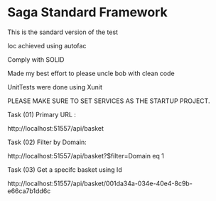 # Saga Standard Framework 

This is the sandard version of the test 

Ioc achieved using autofac 

Comply with SOLID 

Made my best effort to please uncle bob with clean code

UnitTests were done using Xunit 

PLEASE MAKE SURE TO SET SERVICES AS THE STARTUP PROJECT. 

Task (01)
Primary URL : 

http://localhost:51557/api/basket

Task (02)
Filter by Domain: 

http://localhost:51557/api/basket?$filter=Domain eq 1


Task (03)
Get a specifc basket using Id

http://localhost:51557/api/basket/001da34a-034e-40e4-8c9b-e66ca7b1dd6c
